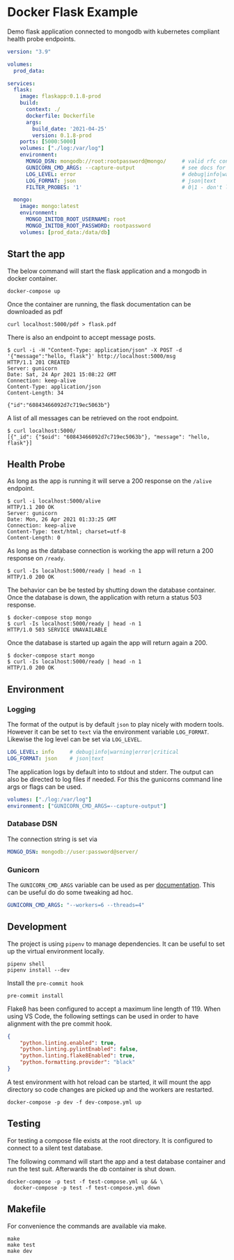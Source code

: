 # Docker Flask Example

Demo flask application connected to mongodb with kubernetes compliant health probe endpoints.

```yml
version: "3.9"

volumes: 
  prod_data:

services:
  flask:
    image: flaskapp:0.1.8-prod
    build:
      context: ./
      dockerfile: Dockerfile
      args:
        build_date: '2021-04-25'
        version: 0.1.8-prod
    ports: [5000:5000]
    volumes: ["./log:/var/log"]
    environment: 
      MONGO_DSN: mongodb://root:rootpassword@mongo/     # valid rfc connection string
      GUNICORN_CMD_ARGS: --capture-output               # see docs for all options
      LOG_LEVEL: error                                  # debug|info|warning|error|critical
      LOG_FORMAT: json                                  # json|text
      FILTER_PROBES: '1'                                # 0|1 - don't log requests to healthcheck endpoints with access logger

  mongo:
    image: mongo:latest
    environment:
      MONGO_INITDB_ROOT_USERNAME: root
      MONGO_INITDB_ROOT_PASSWORD: rootpassword
    volumes: [prod_data:/data/db]

```

## Start the app

The below command will start the flask application and a mongodb in docker container.

```console
docker-compose up
```

Once the container are running, the flask documentation can be downloaded as pdf

```console
curl localhost:5000/pdf > flask.pdf
```

There is also an endpoint to accept message posts.

```console
$ curl -i -H "Content-Type: application/json" -X POST -d '{"message":"hello, flask"}' http://localhost:5000/msg
HTTP/1.1 201 CREATED
Server: gunicorn
Date: Sat, 24 Apr 2021 15:08:22 GMT
Connection: keep-alive
Content-Type: application/json
Content-Length: 34

{"id":"60843466092d7c719ec5063b"}
```

A list of all messages can be retrieved on the root endpoint.

```console
$ curl localhost:5000/
[{"_id": {"$oid": "60843466092d7c719ec5063b"}, "message": "hello, flask"}]
```

## Health Probe

As long as the app is running it will serve a 200 response on the `/alive` endpoint.

```console
$ curl -i localhost:5000/alive
HTTP/1.1 200 OK
Server: gunicorn
Date: Mon, 26 Apr 2021 01:33:25 GMT
Connection: keep-alive
Content-Type: text/html; charset=utf-8
Content-Length: 0
```

As long as the database connection is working the app will return a 200 response on `/ready`.

```console
$ curl -Is localhost:5000/ready | head -n 1
HTTP/1.0 200 OK
```

The behavior can be be tested by shutting down the database container. Once the database is down, the application with return a status 503 response.

```console
$ docker-compose stop mongo
$ curl -Is localhost:5000/ready | head -n 1
HTTP/1.0 503 SERVICE UNAVAILABLE
```

Once the database is started up again the app will return again a 200.

```console
$ docker-compose start mongo
$ curl -Is localhost:5000/ready | head -n 1
HTTP/1.0 200 OK
```

## Environment

### Logging

The format of the output is by default `json` to play nicely with modern tools. However it can be set to `text` via the environment variable `LOG_FORMAT`. Likewise the log level can be set via `LOG_LEVEL`.

```yml
LOG_LEVEL: info     # debug|info|warning|error|critical
LOG_FORMAT: json    # json|text
```

The application logs by default into to stdout and stderr. The output can also be directed to log files if needed. For this the gunicorns command line args or flags can be used.

```yml
volumes: ["./log:/var/log"]
environment: ["GUNICORN_CMD_ARGS=--capture-output"]
```

### Database DSN

The connection string is set via

```yml
MONGO_DSN: mongodb://user:password@server/
```

### Gunicorn

The `GUNICORN_CMD_ARGS` variable can be used as per [documentation](https://docs.gunicorn.org/en/20.1.0/configure.html). This can be useful do do some tweaking ad hoc.

```yml
GUNICORN_CMD_ARGS: "--workers=6 --threads=4"
```

## Development

The project is using `pipenv` to manage dependencies. It can be useful to set up the virtual environment locally.

```console
pipenv shell
pipenv install --dev
```

Install the `pre-commit hook`

```console
pre-commit install
```

Flake8 has been configured to accept a maximum line length of 119. When using VS Code, the following settings can be used in order to have alignment with the pre commit hook.

```json
{
    "python.linting.enabled": true,
    "python.linting.pylintEnabled": false,
    "python.linting.flake8Enabled": true,
    "python.formatting.provider": "black"
}
```

A test environment with hot reload can be started, it will mount the app directory so code changes are picked up and the workers are restarted.

```console
docker-compose -p dev -f dev-compose.yml up
```

## Testing

For testing a compose file exists at the root directory. It is configured to connect to a silent test database.

The following command will start the app and a test database container and run the test suit. Afterwards the db container is shut down.

```console
docker-compose -p test -f test-compose.yml up && \
  docker-compose -p test -f test-compose.yml down
```

## Makefile

For convenience the commands are available via make.

```console
make
make test
make dev
```
